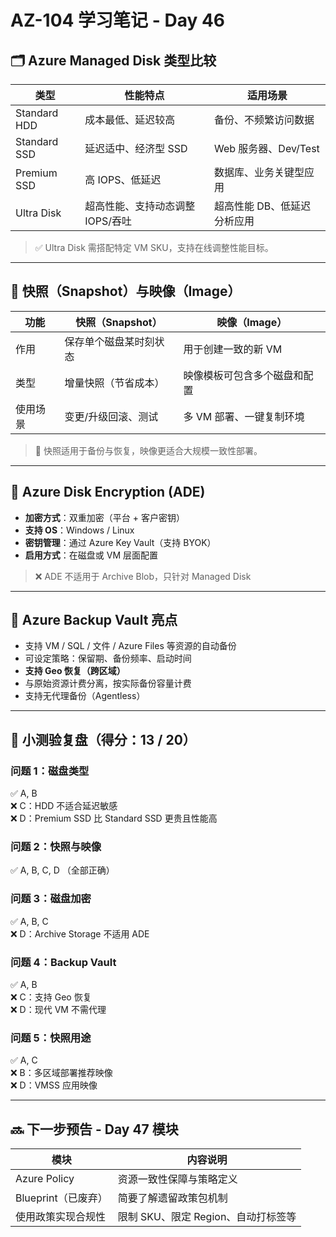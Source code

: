 
# AZ-104 学习笔记 - Day 46

## 🗂️ Azure Managed Disk 类型比较

| 类型            | 性能特点                          | 适用场景                         |
|-----------------|-----------------------------------|----------------------------------|
| Standard HDD    | 成本最低、延迟较高                | 备份、不频繁访问数据             |
| Standard SSD    | 延迟适中、经济型 SSD              | Web 服务器、Dev/Test             |
| Premium SSD     | 高 IOPS、低延迟                   | 数据库、业务关键型应用           |
| Ultra Disk      | 超高性能、支持动态调整 IOPS/吞吐  | 超高性能 DB、低延迟分析应用       |

> ✅ Ultra Disk 需搭配特定 VM SKU，支持在线调整性能目标。

---

## 📸 快照（Snapshot）与映像（Image）

| 功能     | 快照（Snapshot）                          | 映像（Image）                          |
|----------|--------------------------------------------|----------------------------------------|
| 作用     | 保存单个磁盘某时刻状态                     | 用于创建一致的新 VM                     |
| 类型     | 增量快照（节省成本）                       | 映像模板可包含多个磁盘和配置             |
| 使用场景 | 变更/升级回滚、测试                        | 多 VM 部署、一键复制环境                |

> 📌 快照适用于备份与恢复，映像更适合大规模一致性部署。

---

## 🔐 Azure Disk Encryption (ADE)

- **加密方式**：双重加密（平台 + 客户密钥）  
- **支持 OS**：Windows / Linux  
- **密钥管理**：通过 Azure Key Vault（支持 BYOK）  
- **启用方式**：在磁盘或 VM 层面配置

> ❌ ADE 不适用于 Archive Blob，只针对 Managed Disk

---

## 💾 Azure Backup Vault 亮点

- 支持 VM / SQL / 文件 / Azure Files 等资源的自动备份
- 可设定策略：保留期、备份频率、启动时间
- **支持 Geo 恢复（跨区域）**  
- 与原始资源计费分离，按实际备份容量计费
- 支持无代理备份（Agentless）

---

## 🧪 小测验复盘（得分：13 / 20）

### 问题 1：磁盘类型  
✅ A, B  
❌ C：HDD 不适合延迟敏感  
❌ D：Premium SSD 比 Standard SSD 更贵且性能高

### 问题 2：快照与映像  
✅ A, B, C, D （全部正确）

### 问题 3：磁盘加密  
✅ A, B, C  
❌ D：Archive Storage 不适用 ADE

### 问题 4：Backup Vault  
✅ A, B  
❌ C：支持 Geo 恢复  
❌ D：现代 VM 不需代理

### 问题 5：快照用途  
✅ A, C  
❌ B：多区域部署推荐映像  
❌ D：VMSS 应用映像

---

## 🔜 下一步预告 - Day 47 模块

| 模块             | 内容说明                            |
|------------------|-------------------------------------|
| Azure Policy      | 资源一致性保障与策略定义             |
| Blueprint（已废弃） | 简要了解遗留政策包机制                 |
| 使用政策实现合规性 | 限制 SKU、限定 Region、自动打标签等    |

